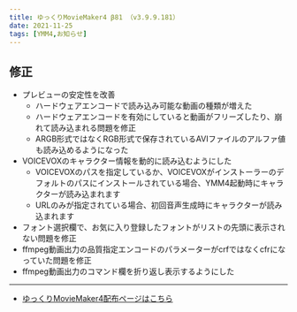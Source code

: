 ```yaml
---
title: ゆっくりMovieMaker4 β81 （v3.9.9.181）
date: 2021-11-25
tags: [YMM4,お知らせ]
---
```

## 修正
- プレビューの安定性を改善
  - ハードウェアエンコードで読み込み可能な動画の種類が増えた
  - ハードウェアエンコードを有効にしていると動画がフリーズしたり、崩れて読み込まれる問題を修正
  - ARGB形式ではなくRGB形式で保存されているAVIファイルのアルファ値も読み込めるようになった
- VOICEVOXのキャラクター情報を動的に読み込むようにした
  - VOICEVOXのパスを指定しているか、VOICEVOXがインストーラーのデフォルトのパスにインストールされている場合、YMM4起動時にキャラクターが読み込まれます
  - URLのみが指定されている場合、初回音声生成時にキャラクターが読み込まれます
- フォント選択欄で、お気に入り登録したフォントがリストの先頭に表示されない問題を修正
- ffmpeg動画出力の品質指定エンコードのパラメーターがcrfではなくcfrになっていた問題を修正
- ffmpeg動画出力のコマンド欄を折り返し表示するようにした

---

- [ゆっくりMovieMaker4配布ページはこちら](../index.md)